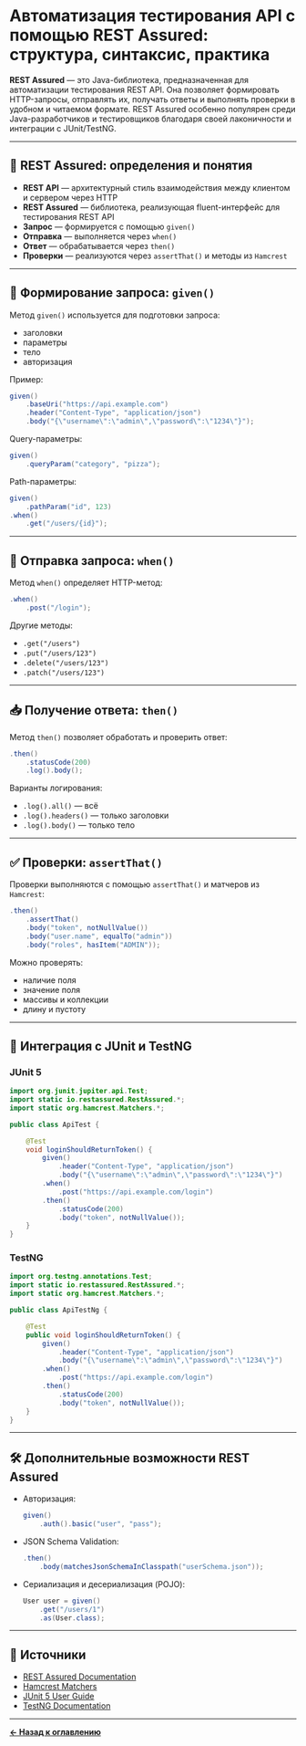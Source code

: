 # Автоматизация тестирования API с помощью REST Assured: структура, синтаксис, практика

**REST Assured** — это Java-библиотека, предназначенная для автоматизации тестирования REST API. Она позволяет формировать HTTP-запросы, отправлять их, получать ответы и выполнять проверки в удобном и читаемом формате. REST Assured особенно популярен среди Java-разработчиков и тестировщиков благодаря своей лаконичности и интеграции с JUnit/TestNG.

---

## 📘 REST Assured: определения и понятия

* **REST API** — архитектурный стиль взаимодействия между клиентом и сервером через HTTP
* **REST Assured** — библиотека, реализующая fluent-интерфейс для тестирования REST API
* **Запрос** — формируется с помощью `given()`
* **Отправка** — выполняется через `when()`
* **Ответ** — обрабатывается через `then()`
* **Проверки** — реализуются через `assertThat()` и методы из `Hamcrest`

---

## 🧱 Формирование запроса: `given()`

Метод `given()` используется для подготовки запроса:

* заголовки
* параметры
* тело
* авторизация

Пример:

```java
given()
    .baseUri("https://api.example.com")
    .header("Content-Type", "application/json")
    .body("{\"username\":\"admin\",\"password\":\"1234\"}");
```

Query-параметры:

```java
given()
    .queryParam("category", "pizza");
```

Path-параметры:

```java
given()
    .pathParam("id", 123)
.when()
    .get("/users/{id}");
```

---

## 📡 Отправка запроса: `when()`

Метод `when()` определяет HTTP-метод:

```java
.when()
    .post("/login");
```

Другие методы:

* `.get("/users")`
* `.put("/users/123")`
* `.delete("/users/123")`
* `.patch("/users/123")`

---

## 📥 Получение ответа: `then()`

Метод `then()` позволяет обработать и проверить ответ:

```java
.then()
    .statusCode(200)
    .log().body();
```

Варианты логирования:

* `.log().all()` — всё
* `.log().headers()` — только заголовки
* `.log().body()` — только тело

---

## ✅ Проверки: `assertThat()`

Проверки выполняются с помощью `assertThat()` и матчеров из `Hamcrest`:

```java
.then()
    .assertThat()
    .body("token", notNullValue())
    .body("user.name", equalTo("admin"))
    .body("roles", hasItem("ADMIN"));
```

Можно проверять:

* наличие поля
* значение поля
* массивы и коллекции
* длину и пустоту

---

## 🧪 Интеграция с JUnit и TestNG

### JUnit 5

```java
import org.junit.jupiter.api.Test;
import static io.restassured.RestAssured.*;
import static org.hamcrest.Matchers.*;

public class ApiTest {

    @Test
    void loginShouldReturnToken() {
        given()
            .header("Content-Type", "application/json")
            .body("{\"username\":\"admin\",\"password\":\"1234\"}")
        .when()
            .post("https://api.example.com/login")
        .then()
            .statusCode(200)
            .body("token", notNullValue());
    }
}
```

### TestNG

```java
import org.testng.annotations.Test;
import static io.restassured.RestAssured.*;
import static org.hamcrest.Matchers.*;

public class ApiTestNg {

    @Test
    public void loginShouldReturnToken() {
        given()
            .header("Content-Type", "application/json")
            .body("{\"username\":\"admin\",\"password\":\"1234\"}")
        .when()
            .post("https://api.example.com/login")
        .then()
            .statusCode(200)
            .body("token", notNullValue());
    }
}
```

---

## 🛠 Дополнительные возможности REST Assured

* Авторизация:

  ```java
  given()
      .auth().basic("user", "pass");
  ```

* JSON Schema Validation:

  ```java
  .then()
      .body(matchesJsonSchemaInClasspath("userSchema.json"));
  ```

* Сериализация и десериализация (POJO):

  ```java
  User user = given()
      .get("/users/1")
      .as(User.class);
  ```

---

## 🔗 Источники

* [REST Assured Documentation](https://rest-assured.io/)
* [Hamcrest Matchers](http://hamcrest.org/JavaHamcrest/)
* [JUnit 5 User Guide](https://junit.org/junit5/docs/current/user-guide/)
* [TestNG Documentation](https://testng.org/doc/)

---

[**← Назад к оглавлению**](README.md)

